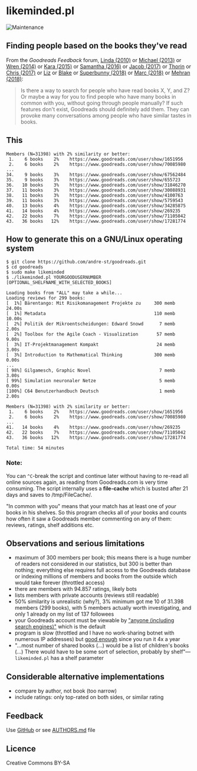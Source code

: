 # likeminded.pl

![Maintenance](https://img.shields.io/maintenance/yes/2018.svg)


## Finding people based on the books they've read

From the _Goodreads Feedback_ forum, 
[Linda (2010)](https://www.goodreads.com/topic/show/298531-is-there-an-option-to-do-a-general-search-for-people-with-similar-readin)
or [Michael (2013)](https://www.goodreads.com/topic/show/1619830-finding-friends-using-compare-books)
or [Wren (2014)](https://www.goodreads.com/topic/show/1790589-what-if-there-was-a-recommended-friends-feature) 
or [Kara (2015)](https://www.goodreads.com/topic/show/17019858-compare-books-suggestion)
or [Samantha (2016)](https://www.goodreads.com/topic/show/18167287-users-like-you-feature-suggestion)
or [Jacob (2017)](https://www.goodreads.com/topic/show/18433578-find-me-a-friend-with-same-taste-for-books)
or [Thorin](https://www.goodreads.com/topic/show/1259264-finding-others-with-similar-taste)
or [Chris (2017)](https://www.goodreads.com/topic/show/18681693-find-others-with-similar-content)
or [Liz](https://www.goodreads.com/topic/show/18798134-find-people-who-read-the-same-books-i-do)
or [Blake](https://www.goodreads.com/topic/show/6376-recommendations)
or [Superbunny (2018)](https://www.goodreads.com/topic/show/19361289-searching-others-with-similar-taste-to-mine)
or [Marc (2018)](https://www.goodreads.com/topic/show/19252693-new-suggestion-to-find-like-minded-people)
or [Mehran (2018)](https://www.goodreads.com/topic/show/19397936-finding-people-based-on-the-books-they-ve-read):
> Is there a way to search for people who have read books X, Y, and Z? Or maybe
> a way for you to find people who have many books in common with you, without
> going through people manually? If such features don't exist, Goodreads should
> definitely add them. They can provoke many conversations among people who have
> similar tastes in books. 



## This
```
Members (N=31398) with 2% similarity or better:
 1.    6 books    2%    https://www.goodreads.com/user/show/1651956
 2.    6 books    2%    https://www.goodreads.com/user/show/70085980
...
34.    9 books    3%    https://www.goodreads.com/user/show/67562484
35.    9 books    3%    https://www.goodreads.com/user/show/655723
36.   10 books    3%    https://www.goodreads.com/user/show/31846270
37.   11 books    3%    https://www.goodreads.com/user/show/30088931
38.   11 books    3%    https://www.goodreads.com/user/show/4100763
39.   11 books    3%    https://www.goodreads.com/user/show/5759543
40.   13 books    4%    https://www.goodreads.com/user/show/34285875
41.   14 books    4%    https://www.goodreads.com/user/show/269235
42.   22 books    7%    https://www.goodreads.com/user/show/71105042
43.   36 books   12%    https://www.goodreads.com/user/show/17281774

```


## How to generate this on a GNU/Linux operating system

```
$ git clone https://github.com/andre-st/goodreads.git
$ cd goodreads
$ sudo make likeminded
$ ./likeminded.pl YOURGOODUSERNUMBER [OPTIONAL_SHELFNAME_WITH_SELECTED_BOOKS]

Loading books from "ALL" may take a while...
Loading reviews for 299 books:
[  1%] Bärentango: Mit Risikomanagement Projekte zu     300 memb    24.00s
[  1%] Metadata                                         110 memb    10.00s
[  2%] Politik der Mikroentscheidungen: Edward Snowd      7 memb     2.00s
[  2%] Toolbox for the Agile Coach - Visualization       57 memb     9.00s
[  3%] IT-Projektmanagement Kompakt                      24 memb     3.00s
[  3%] Introduction to Mathematical Thinking            300 memb     0.00s
...
[ 98%] Gilgamesch, Graphic Novel                          7 memb     3.00s
[ 99%] Simulation neuronaler Netze                        5 memb     0.00s
[100%] C64 Benutzerhandbuch Deutsch                       1 memb     2.00s

Members (N=31398) with 2% similarity or better:
 1.    6 books    2%    https://www.goodreads.com/user/show/1651956
 2.    6 books    2%    https://www.goodreads.com/user/show/70085980
...
41.   14 books    4%    https://www.goodreads.com/user/show/269235
42.   22 books    7%    https://www.goodreads.com/user/show/71105042
43.   36 books   12%    https://www.goodreads.com/user/show/17281774

Total time: 54 minutes
```


### Note:

You can `^C`-break the script and continue later without having to re-read all
online sources again, as reading from Goodreads.com is very time consuming.
The script internally uses a **file-cache** which is busted after 21 days
and saves to /tmp/FileCache/.

"In common with you" means that your match has at least one of _your_
books in his shelves. So this program checks all of _your_ books and counts 
how often it saw a Goodreads member commenting on any of them: reviews, ratings,
shelf additions etc.


## Observations and serious limitations

- maximum of 300 members per book; this means there is a huge number of readers 
  not considered in our statistics, but 300 is better than nothing; everything else
  requires full access to the Goodreads database or indexing millions of members 
  and books from the outside which would take forever (throttled access)
- there are members with 94.857 ratings, likely bots
- lists members with private accounts (reviews still readable)
- 50% similarity is unrealistic (why?), 3% minimum got me 10 of 31.398 members (299 books),
  with 5 members actually worth investigating, and only 1 already on my list of 137 followees
- your Goodreads account must be viewable by 
  ["anyone (including search engines)"](https://www.goodreads.com/user/edit?tab=settings) 
  which is the default
- program is slow (throttled and I have no work-sharing botnet with numerous IP addresses) but 
  [good enough](https://en.wikipedia.org/wiki/Principle_of_good_enough) since you run it 4x a year
- "...most number of shared books (...) would be a list of children's books (...) There would have to be some sort of selection, probably by shelf"—`likeminded.pl` has a shelf parameter


## Considerable alternative implementations

- compare by author, not book (too narrow)
- include ratings: only top-rated on both sides, or similar rating


## Feedback

Use [GitHub](https://github.com/andre-st/goodreads/issues) or see [AUTHORS.md](AUTHORS.md) file


## Licence

Creative Commons BY-SA
